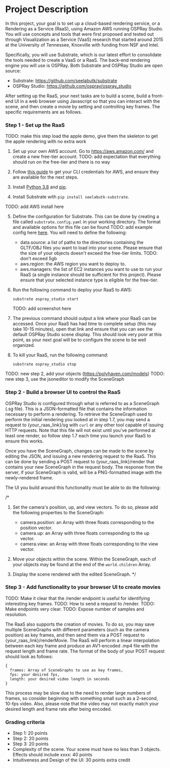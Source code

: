 # Project Description

In this project, your goal is to set up a cloud-based rendering service, or a Rendering as a Service (RaaS), using Amazon AWS running OSPRay Studio.
You will use concepts and tools that were first proposed and tested out through Visualization as a Service (VaaS) research that started around 2015 at the University of Tennessee, Knoxville with funding from NSF and Intel.

Specifically, you will use Substrate, which is our latest effort to consolidate the tools needed to create a VaaS or a RaaS. The back-end rendering engine you will use is OSPRay. Both Substrate and OSPRay Studio are open source:
  - Substrate: https://github.com/seelabutk/substrate
  - OSPRay Studio: https://github.com/ospray/ospray_studio

After setting up the RaaS, your next tasks are to build a scene, build a front-end UI in a web browser using Javascript so that you can interact with the scene, and then create a movie by setting and controlling key frames. The specific requirements are as follows.

### Step 1 - Set up the RaaS

TODO: make this step load the apple demo, give them the skeleton to get the apple rendering with no extra work

1. Set up your own AWS account. Go to https://aws.amazon.com/ and create a new free-tier account. TODO: add expectation that everything should run on the free-tier and there is no way 

2. Follow [this guide](https://docs.aws.amazon.com/singlesignon/latest/userguide/howtogetcredentials.html) to get your CLI credentials for AWS, and ensure they are available for the next steps.

3. Install [Python 3.8](https://www.python.org/) and [pip](https://pip.pypa.io/en/stable/).

4. Install Substrate with `pip install seelabutk-substrate`.

TODO: add AWS install here

5. Define the configuration for Substrate. This can be done by creating a file called `substrate.config.yaml` in your working directory. The format and available options for this file can be found TODO: add example config here [here](https://github.com/seelabutk/substrate/blob/main/api/substrate.config.yaml). You will need to define the following:

    - data.source: a list of paths to the directories containing the GLTF/OBJ files you want to load into your scene. Please ensure that the size of your objects doesn't exceed the free-tier limits. TODO: don't exceed 5gb
    - aws.region: the AWS region you want to deploy to.
    - aws.managers: the list of EC2 instances you want to use to run your RaaS (a single instance should be sufficient for this project). Please ensure that your selected instance type is eligible for the free-tier.

6. Run the following command to deploy your RaaS to AWS:

    ```substrate ospray_studio start```
    
    TODO: add screenshot here

7. The previous command should output a link where your RaaS can be accessed. Once your RaaS has had time to complete setup (this may take 10-15 minutes), open that link and ensure that you can see the default OSPRay Studio scene display.
This should look very poor at this point, as your next goal will be to configure the scene to be well organized.

8. To kill your RaaS, run the following command:

    ```substrate ospray_studio stop```
    
TODO: new step 2, add your objects (https://polyhaven.com/models)
TODO: new step 3, use the jsoneditor to modify the SceneGraph

### Step 2 - Build a browser UI to control the RaaS

OSPRay Studio is configured through what is referred to as a SceneGraph (.sg file). This is a JSON-formatted file that contains the information necessary to perform a rendering.
To retrieve the SceneGraph used to perform the initial rendering you looked at in step 1.7, you may send a request to {your_raas_link}/sg with `curl` or any other tool capable of issuing HTTP requests.
Note that this file will not exist until you've performed at least one render, so follow step 1.7 each time you launch your RaaS to ensure this works.

Once you have the SceneGraph, changes can be made to the scene by editing the JSON, and issuing a new rendering request to the RaaS. This can be done by sending a POST request to {your_raas_link}/render that contains your new SceneGraph in the request body.
The response from the server, if your SceneGraph is valid, will be a PNG-formatted image with the newly-rendered frame.

The UI you build around this functionality must be able to do the following:

/*
1. Set the camera's position, up, and view vectors. To do so, please add the following properties to the SceneGraph:

    - camera.position: an Array with three floats corresponding to the position vector.
    - camera.up: an Array with three floats corresponding to the up vector.
    - camera.view: an Array with three floats corresponding to the view vector.

2. Move your objects within the scene. Within the SceneGraph, each of your objects may be found at the end of the `world.children` Array.

3. Display the scene rendered with the edited SceneGraph.
*/

### Step 3 - Add functionality to your browser UI to create movies

TODO: Make it clear that the /render endpoint is useful for identifying interesting key frames.
TODO: How to send a request to /render.
TODO: Make endpoints very clear.
TODO: Expose number of samples and resolution.

The RaaS also supports the creation of movies. To do so, you may save multiple SceneGraphs with different parameters (such as the camera position) as key frames, and then send them via a POST request to {your_raas_link}/renderMovie.
The RaaS will perform a linear interpolation between each key frame and produce an AV1-encoded .mp4 file with the request length and frame rate. The format of the body of your POST request should look as follows:

    {
      frames: Array of SceneGraphs to use as key frames,
      fps: your desired fps,
      length: your desired video length in seconds
    }

This process may be slow due to the need to render large numbers of frames, so consider beginning with something small such as a 2-second, 10-fps video. Also, please note that the video may not exactly match your desired length and frame rate after being encoded.

### Grading criteria

  - Step 1: 20 points
  - Step 2: 20 points
  - Step 3: 20 points
  - Complexity of the scene. Your scene must have no less than 3 objects. Effects should include xxxx: 40 points
  - Intuitiveness and Design of the UI: 30 points extra credit
